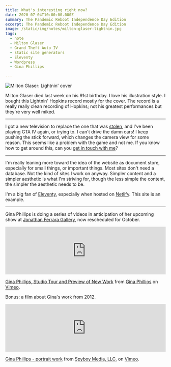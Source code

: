 ```yaml
---
title: What's interesting right now?
date: 2020-07-04T10:00:00.000Z
summary: The Pandemic Reboot Independence Day Edition
excerpt: The Pandemic Reboot Independence Day Edition
image: /static/img/notes/milton-glaser-lightnin.jpg
tags:
  - note 
  - Milton Glaser
  - Grand Theft Auto IV
  - static site generators
  - Eleventy
  - Wordpress
  - Gina Phillips

---
```


![Milton Glaser: Lightnin' cover](/static/img/notes/milton-glaser-lightnin.jpg "Milton Glaser: Lightnin' cover")

Milton Glaser died last week on his 91st birthday. I love his illustration style. I bought this Lightnin' Hopkins record mostly for the cover. The record is a really really clean recording of Hopkins; not his greatest performances but they're very well miked.

---

I got a new television to replace the one that was [stolen](/timeline/i-got-robbed-probably-by-some-shady-women/), and I've been playing GTA IV again, or trying to. I can't drive the damn cars! I keep pushing the stick forward, which changes the camera view for some reason. This seems like a problem with the game and not me. If you know how to get around this, can you [get in touch with me](mailto:david@davidrhoden.com)?

___

I'm really leaning more toward the idea of the website as document store, especially for small things, or important things. Most sites don't need a database. Not the kind of sites I work on anyway. Simpler content and a simpler aesthetic is what I'm striving for, though the less simple the content, the simpler the aesthetic needs to be.

I'm a big fan of [Eleventy](https://www.11ty.dev/), especially when hosted on [Netlify](https://www.netlify.com/). This site is an example.

___

Gina Phillips is doing a series of videos in anticipation of her upcoming show at [Jonathan Ferrara Gallery](http://www.jonathanferraragallery.com/artists/gina-phillips), now rescheduled for October.

<iframe src="https://player.vimeo.com/video/435159386" width="100%" frameborder="0" allow="autoplay; fullscreen" allowfullscreen></iframe>
<p><a href="https://vimeo.com/435159386">Gina Phillips, Studio Tour and Preview of New Work</a> from <a href="https://vimeo.com/user71528475">Gina Phillips</a> on <a href="https://vimeo.com">Vimeo</a>.</p>

Bonus: a film about Gina's work from 2012.

<iframe src="https://player.vimeo.com/video/43581013?color=f0f6f7&title=0&byline=0&portrait=0" width="100%" frameborder="0" allow="autoplay; fullscreen" allowfullscreen></iframe>
<p><a href="https://vimeo.com/43581013">Gina Phillips - portrait work</a> from <a href="https://vimeo.com/spyboymedia">Spyboy Media, LLC.</a> on <a href="https://vimeo.com">Vimeo</a>.</p>